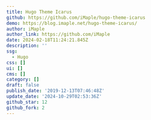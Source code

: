 ```yaml
---
title: Hugo Theme Icarus
github: https://github.com/iMaple/hugo-theme-icarus
demo: https://blog.imaple.net/hugo-theme-icarus/
author: iMaple
author_link: https://github.com/iMaple
date: 2024-02-18T11:24:21.845Z
description: ''
ssg:
  - Hugo
css: []
ui: []
cms: []
category: []
draft: false
publish_date: '2019-12-13T07:46:48Z'
update_date: '2024-10-29T02:53:36Z'
github_star: 12
github_fork: 2
---
```

